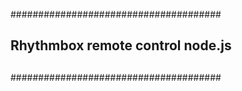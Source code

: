 ######################################
## Rhythmbox remote control node.js ##
##				    ##
######################################

